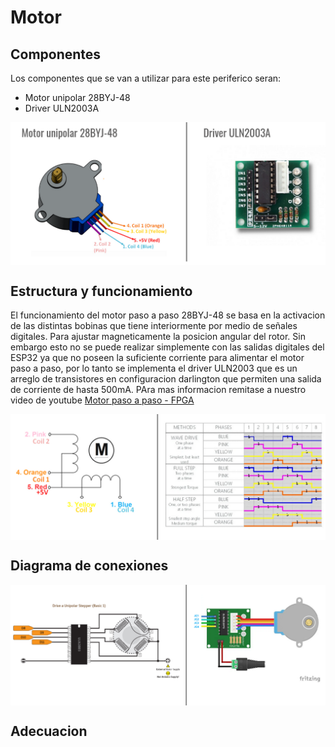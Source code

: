 
# Motor
## Componentes
Los componentes que se van a utilizar para este periferico seran:

- Motor unipolar 28BYJ-48
- Driver ULN2003A

<p align="center">
  <img src="/Perifericos/Motor/componentesMotor.png" align="center" width = 850>
</p>

## Estructura y funcionamiento
El funcionamiento del motor paso a paso 28BYJ-48 se basa en la activacion de las distintas bobinas que tiene interiormente por medio de señales digitales. Para ajustar magneticamente la posicion angular del rotor. Sin embargo esto no se puede realizar simplemente con las salidas digitales del ESP32 ya que no poseen la suficiente corriente para alimentar el motor paso a paso, por lo tanto se implementa el driver ULN2003 que es un arreglo de transistores en configuracion darlington que permiten una salida de corriente de hasta 500mA. PAra mas informacion remitase a nuestro video de youtube [Motor paso a paso - FPGA](https://www.youtube.com/watch?v=wyz6QGYnmfk)

<p align="center">
  <img src="/Perifericos/Motor/estyfuncMotor.png" align="center" width = 850>
</p>

## Diagrama de conexiones

<p align="center">
  <img src="/Perifericos/Motor/conexionesMotor.png" align="center" width = 850>
</p>

## Adecuacion

